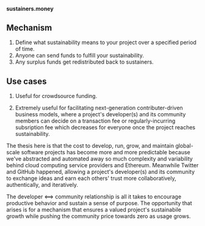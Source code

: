 #### sustainers.money

## Mechanism

1. Define what sustainability means to your project over a specified period of time.
2. Anyone can send funds to fulfill your sustainability.
3. Any surplus funds get redistributed back to sustainers.

## Use cases

1. Useful for crowdsource funding.

2. Extremely useful for facilitating next-generation contributer-driven business models, where a project's developer(s) and its community members can decide on a transaction fee or regularly-incurring subsription fee which decreases for everyone once the project reaches sustainability.

The thesis here is that the cost to develop, run, grow, and maintain global-scale software projects has become more and more predictable because we've abstracted and automated away so much complexity and variability behind cloud computing service providers and Ethereum. Meanwhile Twitter and GitHub happened, allowing a project's developer(s) and its community to exchange ideas and earn each others' trust more collaboratively, authentically, and iteratively. 

The developer <==> community relationship is all it takes to encourage productive behavior and sustain a sense of purpose. The opportunity that arises is for a mechanism that ensures a valued project's sustainabile growth while pushing the community price towards zero as usage grows.
